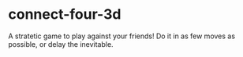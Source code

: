 # connect-four-3d

A stratetic game to play against your friends!
Do it in as few moves as possible, or delay the inevitable.
